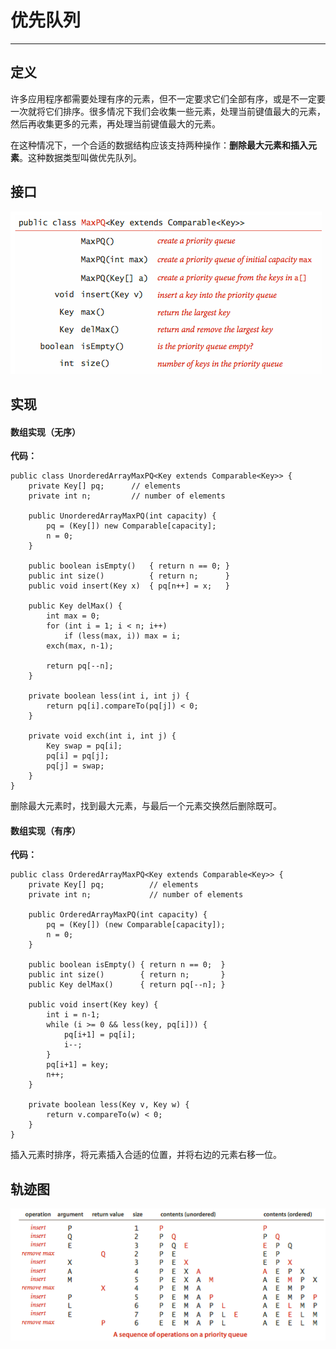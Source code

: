 # 优先队列

---

## 定义

许多应用程序都需要处理有序的元素，但不一定要求它们全部有序，或是不一定要一次就将它们排序。很多情况下我们会收集一些元素，处理当前键值最大的元素，然后再收集更多的元素，再处理当前键值最大的元素。

在这种情况下，一个合适的数据结构应该支持两种操作：**删除最大元素和插入元素**。这种数据类型叫做优先队列。

## 接口

![](/assets/sort/maxPQ_interface.png)

## 实现

#### 数组实现（无序）

**代码：**

```
public class UnorderedArrayMaxPQ<Key extends Comparable<Key>> {
    private Key[] pq;      // elements
    private int n;         // number of elements

    public UnorderedArrayMaxPQ(int capacity) {
        pq = (Key[]) new Comparable[capacity];
        n = 0;
    }

    public boolean isEmpty()   { return n == 0; }
    public int size()          { return n;      }
    public void insert(Key x)  { pq[n++] = x;   }

    public Key delMax() {
        int max = 0;
        for (int i = 1; i < n; i++)
            if (less(max, i)) max = i;
        exch(max, n-1);

        return pq[--n];
    }

    private boolean less(int i, int j) {
        return pq[i].compareTo(pq[j]) < 0;
    }

    private void exch(int i, int j) {
        Key swap = pq[i];
        pq[i] = pq[j];
        pq[j] = swap;
    }
}
```

删除最大元素时，找到最大元素，与最后一个元素交换然后删除既可。

#### 数组实现（有序）

**代码：**

```
public class OrderedArrayMaxPQ<Key extends Comparable<Key>> {
    private Key[] pq;          // elements
    private int n;             // number of elements

    public OrderedArrayMaxPQ(int capacity) {
        pq = (Key[]) (new Comparable[capacity]);
        n = 0;
    }

    public boolean isEmpty() { return n == 0;  }
    public int size()        { return n;       } 
    public Key delMax()      { return pq[--n]; }

    public void insert(Key key) {
        int i = n-1;
        while (i >= 0 && less(key, pq[i])) {
            pq[i+1] = pq[i];
            i--;
        }
        pq[i+1] = key;
        n++;
    }
    
    private boolean less(Key v, Key w) {
        return v.compareTo(w) < 0;
    }
}
```

插入元素时排序，将元素插入合适的位置，并将右边的元素右移一位。

## 轨迹图

![](/assets/maxPQ_trace1.png)



